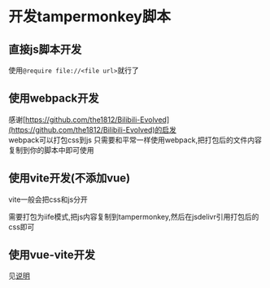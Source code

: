 # 开发tampermonkey脚本

## 直接js脚本开发

使用`@require file://<file url>`就行了

## 使用webpack开发


感谢[https://github.com/the1812/Bilibili-Evolved](https://github.com/the1812/Bilibili-Evolved)的启发  
webpack可以打包css到js
只需要和平常一样使用webpack,把打包后的文件内容复制到你的脚本中即可使用

## 使用vite开发(不添加vue)

vite一般会把css和js分开

需要打包为iife模式,把js内容复制到tampermonkey,然后在jsdelivr引用打包后的css即可

## 使用vue-vite开发

见[说明](./packages/monkey-vue/README.md)
